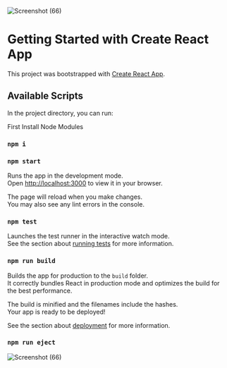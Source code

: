 ![Screenshot (66)](https://github.com/Raghav-995/React-Animals-WebApp/assets/139675343/4a98fec6-36c6-4c57-8861-b8989b761858)
# Getting Started with Create React App

This project was bootstrapped with [Create React App](https://github.com/facebook/create-react-app).

## Available Scripts

In the project directory, you can run:

 First Install Node Modules
 
### `npm i`

### `npm start`

Runs the app in the development mode.\
Open [http://localhost:3000](http://localhost:3000) to view it in your browser.

The page will reload when you make changes.\
You may also see any lint errors in the console.

### `npm test`

Launches the test runner in the interactive watch mode.\
See the section about [running tests](https://facebook.github.io/create-react-app/docs/running-tests) for more information.

### `npm run build`

Builds the app for production to the `build` folder.\
It correctly bundles React in production mode and optimizes the build for the best performance.

The build is minified and the filenames include the hashes.\
Your app is ready to be deployed!

See the section about [deployment](https://facebook.github.io/create-react-app/docs/deployment) for more information.

### `npm run eject`

![Screenshot (66)](https://github.com/Raghav-995/React-Animals-WebApp/assets/139675343/2da8c464-b928-4cb8-b8b4-8f3beeff83ec)

